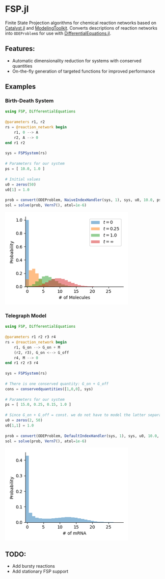 # FSP.jl
Finite State Projection algorithms for chemical reaction networks based on [Catalyst.jl](https://github.com/SciML/Catalyst.jl) and [ModelingToolkit](https://github.com/SciML/ModelingToolkit.jl). Converts descriptions of reaction networks into `ODEProblem`s for use with [DifferentialEquations.jl](https://github.com/SciML/DifferentialEquations.jl).

## Features:
- Automatic dimensionality reduction for systems with conserved quantities
- On-the-fly generation of targeted functions for improved performance

## Examples
### Birth-Death System
```julia
using FSP, DifferentialEquations

@parameters r1, r2
rs = @reaction_network begin
    r1, 0 --> A
    r2, A --> 0
end r1 r2

sys = FSPSystem(rs)

# Parameters for our system
ps = [ 10.0, 1.0 ]

# Initial values
u0 = zeros(50)
u0[1] = 1.0

prob = convert(ODEProblem, NaiveIndexHandler(sys, 1), sys, u0, 10.0, ps)
sol = solve(prob, Vern7(), atol=1e-6)
```
![Visualisation](./figs/birth_death.png)

### Telegraph Model
```julia
using FSP, DifferentialEquations

@parameters r1 r2 r3 r4
rs = @reaction_network begin
    r1, G_on --> G_on + M
    (r2, r3), G_on <--> G_off
    r4, M --> 0
end r1 r2 r3 r4

sys = FSPSystem(rs)

# There is one conserved quantity: G_on + G_off
cons = conservedquantities([1,0,0], sys)

# Parameters for our system
ps = [ 15.0, 0.25, 0.15, 1.0 ]

# Since G_on + G_off = const. we do not have to model the latter separately
u0 = zeros(2, 50)
u0[1,1] = 1.0

prob = convert(ODEProblem, DefaultIndexHandler(sys, 1), sys, u0, 10.0, (ps, cons))
sol = solve(prob, Vern7(), atol=1e-6)
```
![Visualisation](./figs/telegraph.png)

## TODO:
- Add bursty reactions
- Add stationary FSP support
